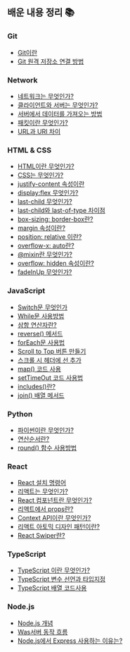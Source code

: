 ## 배운 내용 정리 📚

### Git
+ <a href="https://github.com/pan6603/TIL/blob/main/Git/Git%EC%9D%B4%EB%9E%80.md">Git이란</a>
+ <a href="https://github.com/pan6603/TIL/blob/main/Git/Git%20%EC%9B%90%EA%B2%A9%20%EC%A0%80%EC%9E%A5%EC%86%8C%20%EC%97%B0%EA%B2%B0%20%EB%B0%A9%EB%B2%95.md">Git 원격 저장소 연결 방법</a>

### Network 
+ <a href="https://github.com/pan6603/TIL/blob/main/Network/%EB%84%A4%ED%8A%B8%EC%9B%8C%ED%81%AC.md">네트워크는 무엇인가?</a>
+ <a href="https://github.com/pan6603/TIL/blob/main/Network/%ED%81%B4%EB%9D%BC%EC%9D%B4%EC%96%B8%ED%8A%B8%EC%99%80%20%EC%84%9C%EB%B2%84.md">클라이언트와 서버는 무엇인가?</a>
+ <a href="https://github.com/pan6603/TIL/blob/main/Network/%EC%84%9C%EB%B2%84%EC%97%90%EC%84%9C%20%EB%8D%B0%EC%9D%B4%ED%84%B0%EB%A5%BC%20%EA%B0%80%EC%A0%B8%EC%98%A4%EB%8A%94%20%EB%B0%A9%EB%B2%95.md">서버에서 데이터를 가져오는 방법</a>
+ <a href="https://github.com/pan6603/TIL/blob/main/Network/%ED%8C%A8%ED%82%B7%EC%9D%B4%EB%9E%80%20%EB%AC%B4%EC%97%87%EC%9D%B8%EA%B0%80%3F.md">패킷이란 무엇인가?</a>
+ <a href="">URL과 URI 차이</a>

### HTML & CSS 
+ <a href="https://github.com/pan6603/TIL/blob/main/HTML/HTML%EC%9D%B4%EB%9E%80%20%EB%AC%B4%EC%97%87%EC%9D%B8%EA%B0%80%3F.md">HTML이란 무엇인가?</a>
+ <a href="https://github.com/pan6603/TIL/blob/main/CSS/CSS%EB%8A%94%20%EB%AC%B4%EC%97%87%EC%9D%B8%EA%B0%80.md">CSS는 무엇인가?</a>
+ <a href="https://github.com/pan6603/TIL/blob/main/CSS/justify-content%20%EC%86%8D%EC%84%B1%EC%9D%B4%EB%9E%80.md">justify-content 속성이란</a>
+ <a href="https://github.com/pan6603/TIL/blob/main/CSS/display%3Aflex%20%EB%AC%B4%EC%97%87%EC%9D%B8%EA%B0%80%3F.md">display:flex 무엇인가?</a>
+ <a href="https://github.com/pan6603/TIL/blob/main/CSS/last-child%20%EB%AC%B4%EC%97%87%EC%9D%B8%EA%B0%80%3F.md">last-child 무엇인가?</a>
+ <a href="https://github.com/pan6603/TIL/blob/main/CSS/last-child%EC%99%80%20last-of-type%20%EC%B0%A8%EC%9D%B4%EC%A0%90.md">last-child와 last-of-type 차이점</a>
+ <a href="https://github.com/pan6603/TIL/blob/main/CSS/box-sizing%3A%20border-box%EB%9E%80%3F.md">box-sizing: border-box란?</a>
+ <a href="https://github.com/pan6603/TIL/blob/main/CSS/margin%20%EC%86%8D%EC%84%B1%EC%9D%B4%EB%9E%80%3F.md">margin 속성이란?</a>
+ <a href="https://github.com/pan6603/TIL/blob/main/CSS/position%3A%20relative%20%EC%9D%B4%EB%9E%80%3F.md">position: relative 이란?</a>
+ <a href="https://github.com/pan6603/TIL/blob/main/CSS/overflow-x%3A%20auto%20%EB%9E%80%3F.md">overflow-x: auto란?</a>
+ <a href="https://github.com/pan6603/TIL/blob/main/CSS/%40mixin%EB%9E%80%20%EB%AC%B4%EC%97%87%EC%9D%B8%EA%B0%80%3F.md">@mixin란 무엇인가?</a>
+ <a href="https://github.com/pan6603/TIL/blob/main/CSS/overflow%3A%20hidden%20%EC%86%8D%EC%84%B1%EC%9D%B4%EB%9E%80%3F.md">overflow: hidden 속성이란?</a>
+ <a href="https://github.com/pan6603/TIL/blob/main/CSS/fadeInUp%20%EB%AC%B4%EC%97%87%EC%9D%B8%EA%B0%80%3F.md">fadeInUp 무엇인가?</a>

### JavaScript 
+ <a href="https://github.com/pan6603/TIL/blob/main/JavaScript%20/Switch%EB%AC%B8%20%EB%AC%B4%EC%97%87%EC%9D%B8%EA%B0%80.md">Switch문 무엇인가</a>
+ <a href="https://github.com/pan6603/TIL/blob/main/JavaScript%20/While%EB%AC%B8%20%EC%82%AC%EC%9A%A9%EB%B0%A9%EB%B2%95.md">While문 사용방법</a>
+ <a href="https://github.com/pan6603/TIL/blob/main/JavaScript%20/%EC%82%BC%ED%95%AD%20%EC%97%B0%EC%82%B0%EC%9E%90%EB%9E%80.md">삼항 연산자란?</a>
+ <a href="https://github.com/pan6603/TIL/blob/main/JavaScript%20/reverse()%20%EB%A9%94%EC%84%9C%EB%93%9C.md">reverse() 메서드</a>
+ <a href="https://github.com/pan6603/TIL/blob/main/JavaScript%20/forEach%EB%AC%B8%20%EC%82%AC%EC%9A%A9%EB%B2%95.md">forEach문 사용법</a>
+ <a href="https://github.com/pan6603/TIL/blob/main/JavaScript%20/Top%20Button%20%EC%9C%84%EB%A1%9C%20%EC%98%AC%EB%A6%AC%EA%B8%B0.md">Scroll to Top 버튼 만들기</a>
+ <a href="https://github.com/pan6603/TIL/blob/main/JavaScript%20/%EC%8A%A4%ED%81%AC%EB%A1%A4%20%EC%8B%9C%20%ED%97%A4%EB%8D%94%EC%97%90%20%EC%84%A0%20%EC%B6%94%EA%B0%80.md">스크롤 시 헤더에 선 추가	</a>
+ <a href="https://github.com/pan6603/TIL/blob/main/JavaScript%20/map()%20%EC%BD%94%EB%93%9C%20%EC%82%AC%EC%9A%A9.md">map() 코드 사용</a>
+ <a href="https://github.com/pan6603/TIL/blob/main/JavaScript%20/setTimeOut%20%EC%BD%94%EB%93%9C%20%EC%82%AC%EC%9A%A9%EB%B2%95.md">setTimeOut 코드 사용법</a>
+ <a href="https://github.com/pan6603/TIL/blob/main/JavaScript%20/includes()%EB%9E%80%3F.md">includes()란?</a>
+ <a href="https://github.com/pan6603/TIL/blob/main/JavaScript%20/join()%20%EB%B0%B0%EC%97%B4%20%EB%A9%94%EC%84%9C%EB%93%9C.md">join() 배열 메서드</a>

### Python
+ <a href="https://github.com/pan6603/TIL/blob/main/Python/%ED%8C%8C%EC%9D%B4%EC%8D%AC%EC%9D%B4%EB%9E%80%20%EB%AC%B4%EC%97%87%EC%9D%B8%EA%B0%80%3F.md">파이썬이란 무엇인가?</a>
+ <a href="https://github.com/pan6603/TIL/blob/main/Python/%EC%97%B0%EC%82%B0%EC%88%9C%EC%84%9C%EB%9E%80%3F.md">연산순서란?</a>
+ <a href="https://github.com/pan6603/TIL/blob/main/Python/round()%20%ED%95%A8%EC%88%98%20%EC%82%AC%EC%9A%A9%EB%B0%A9%EB%B2%95.md">round() 함수 사용방법</a>

### React
+ <a href="https://github.com/pan6603/TIL/blob/main/React/React%20%EC%84%A4%EC%B9%98%ED%95%98%EA%B8%B0.md">React 설치 명령어</a>
+ <a href="https://github.com/pan6603/TIL/blob/main/React/%EB%A6%AC%EC%95%A1%ED%8A%B8%EB%8A%94%20%EB%AC%B4%EC%97%87%EC%9D%B8%EA%B0%80%3F.md">리액트는 무엇인가?</a>
+ <a href="https://github.com/pan6603/TIL/blob/main/React/React%20%EC%BB%B4%ED%8F%AC%EB%84%8C%ED%8A%B8%EB%9E%80%20%EB%AC%B4%EC%97%87%EC%9D%B8%EA%B0%80%3F.md">React 컴포넌트란 무엇인가?</a>
+ <a href="https://github.com/pan6603/TIL/blob/main/React/%EB%A6%AC%EC%95%A1%ED%8A%B8%EC%97%90%EC%84%9C%20props%EB%9E%80%3F.md">리액트에서 props란?</a>
+ <a href="https://github.com/pan6603/TIL/blob/main/React/Context%20API%EC%9D%B4%EB%9E%80%20%EB%AC%B4%EC%97%87%EC%9D%B8%EA%B0%80%3F.md">Context API이란 무엇인가?</a>
+ <a href="https://github.com/pan6603/TIL/blob/main/React/%EB%A6%AC%EC%95%A1%ED%8A%B8%20%EC%95%84%ED%86%A0%EB%AF%B9%20%EB%94%94%EC%9E%90%EC%9D%B8%20%ED%8C%A8%ED%84%B4%EC%9D%B4%EB%9E%80%3F.md">리액트 아토믹 디자인 패턴이란?</a>
+ <a href="https://github.com/pan6603/TIL/blob/main/React/React%20Swiper%EB%9E%80%3F.md">React Swiper란?</a>

### TypeScript 
+ <a href="https://github.com/pan6603/TIL/blob/main/TypeScript/TypeScript%20%EC%9D%B4%EB%9E%80%20%EB%AC%B4%EC%97%87%EC%9D%B8%EA%B0%80%3F.md">TypeScript 이란 무엇인가?</a>
+ <a href="https://github.com/pan6603/TIL/blob/main/TypeScript/TypeScript%20%EB%B3%80%EC%88%98%20%EC%84%A0%EC%96%B8%EA%B3%BC%20%ED%83%80%EC%9E%85%EC%A7%80%EC%A0%95.md">TypeScript 변수 선언과 타입지정</a>
+ <a href="https://github.com/pan6603/TIL/blob/main/TypeScript/TypeScript%20%EB%B0%B0%EC%97%B4%20%EC%BD%94%EB%93%9C%EC%82%AC%EC%9A%A9.md">TypeScript 배열 코드사용</a>

### Node.js
+ <a href="https://github.com/pan6603/TIL/blob/main/BackEnd/Node.js%20%EA%B0%9C%EB%85%90.md">Node.js 개념</a>
+ <a href="https://github.com/pan6603/TIL/blob/main/BackEnd/Was%EC%84%9C%EB%B2%84%20%EB%8F%99%EC%9E%91%20%ED%9D%90%EB%A6%84.md">Was서버 동작 흐름</a>
+ <a href="https://github.com/pan6603/TIL/blob/main/BackEnd/Node.js%EC%97%90%EC%84%9C%20Express%20%EC%82%AC%EC%9A%A9%ED%95%98%EB%8A%94%20%EC%9D%B4%EC%9C%A0%EB%8A%94%3F.md">Node.js에서 Express 사용하는 이유는?</a>
